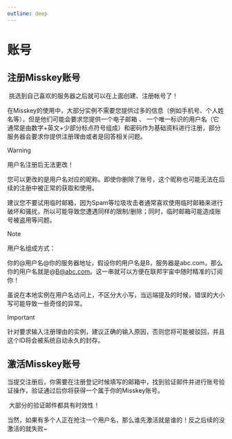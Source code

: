 ```yaml
---
outline: deep
---
```

# 账号

## 注册Misskey账号

​	挑选到自己喜欢的服务器之后就可以在上面创建、注册帐号了！

​	在Misskey的使用中，大部分实例不需要您提供过多的信息（例如手机号、个人姓名等），但是他们可能会要求您提供一个电子邮箱 、 一个唯一标识的用户名（它通常是由数字+英文+少部分标点符号组成）和密码作为基础资料进行注册，部分服务器会要求你提供注册理由或者是回答相关问题。

> [!WARNING]
>
> 用户名注册后无法更改！
>
> ​        您可以更改的是用户名对应的昵称。即使你删除了账号，这个昵称也可能无法在后续的注册中被正常的获取和使用。
>
> ​        建议您不要试用临时邮箱，因为Spam等垃圾攻击者通常喜欢使用临时邮箱来进行破坏和骚扰，所以可能导致您遭遇同样的限制/删除；同时，临时邮箱可能造成账号被盗用等问题。

> [!NOTE]
>
> 用户名组成方式：
>
> ​        你的@用户名@你的服务器地址，假设你的用户名是B，服务器是abc.com，那么你的用户名就是@B@abc.com。这一串就可以方便在联邦宇宙中随时精准的订阅你！
>
> ​        虽说在本地实例在用户名访问上，不区分大小写，当远端提及的时候，错误的大小写可能导致一些奇怪的异常。

> [!IMPORTANT]
>
> ​        针对要求输入注册理由的实例，建议正确的输入原因，否则您将可能被驳回，并且这个ID将会被系统自动永久的封存。

## 激活Misskey账号

​	当提交注册后，你需要在注册登记时候填写的邮箱中，找到验证邮件并进行账号验证操作，验证通过后你将获得一个属于你的Misskey账号。

​	大部分的验证邮件都具有时效性！

​	当然，如果有多个人正在抢注一个用户名，那么谁先激活就是谁的！反之后续的没激活的就失败~

